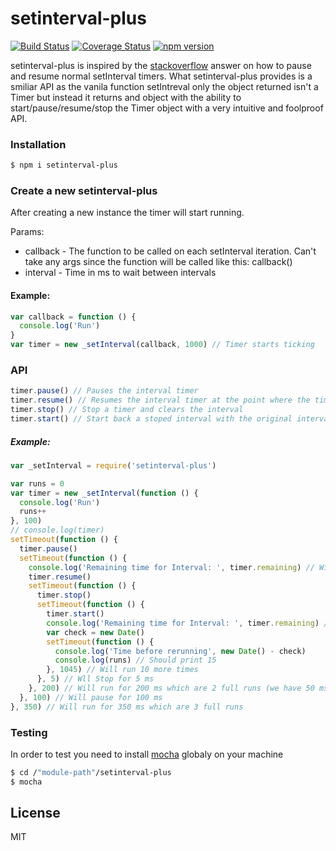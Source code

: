 # setinterval-plus
[![Build Status](https://travis-ci.org/thehobbit85/setinterval-plus.svg?branch=master)](https://travis-ci.org/thehobbit85/setinterval-plus) [![Coverage Status](https://coveralls.io/repos/thehobbit85/setinterval-plus/badge.svg?branch=master)](https://coveralls.io/r/thehobbit85/setinterval-plus?branch=master) [![npm version](https://badge.fury.io/js/setinterval-plus.svg)](http://badge.fury.io/js/setinterval-plus)

setinterval-plus is inspired by the [stackoverflow] answer on how to pause and resume normal setInterval timers.
What setinterval-plus provides is a smiliar API as the vanila function setIntreval only the object returned isn't a Timer but instead it returns and object with the ability to start/pause/resume/stop the Timer object with a very intuitive and foolproof API.

### Installation

```sh
$ npm i setinterval-plus
```


### Create a new setinterval-plus

After creating a new instance the timer will start running.

Params:

  - callback - The function to be called on each setInterval iteration. Can't take any args since the function will be called like this: callback()
  - interval - Time in ms to wait between intervals

#### Example:

```js
var callback = function () {
  console.log('Run')
}
var timer = new _setInterval(callback, 1000) // Timer starts ticking
```
### API

```js
timer.pause() // Pauses the interval timer
timer.resume() // Resumes the interval timer at the point where the timer was paused (+/- a few ms)
timer.stop() // Stop a timer and clears the interval
timer.start() // Start back a stoped interval with the original interval time
```

##### Example:

```js
var _setInterval = require('setinterval-plus')

var runs = 0
var timer = new _setInterval(function () {
  console.log('Run')
  runs++
}, 100)
// console.log(timer)
setTimeout(function () {
  timer.pause()
  setTimeout(function () {
    console.log('Remaining time for Interval: ', timer.remaining) // Will print around 50
    timer.resume()
    setTimeout(function () {
      timer.stop()
      setTimeout(function () {
        timer.start()
        console.log('Remaining time for Interval: ', timer.remaining) // Will print -1 which means it restarted running
        var check = new Date()
        setTimeout(function () {
          console.log('Time before rerunning', new Date() - check)
          console.log(runs) // Should print 15
        }, 1045) // Will run 10 more times
      }, 5) // Wll Stop for 5 ms
    }, 200) // Will run for 200 ms which are 2 full runs (we have 50 ms from before)
  }, 100) // Will pause for 100 ms
}, 350) // Will run for 350 ms which are 3 full runs

```
### Testing

In order to test you need to install [mocha] globaly on your machine

```sh
$ cd /"module-path"/setinterval-plus
$ mocha
```


License
----

MIT

[mocha]:https://www.npmjs.com/package/mocha
[stackoverflow]:http://stackoverflow.com/questions/24724852/pause-and-resume-setinterval